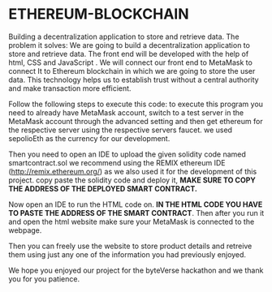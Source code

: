 # ETHEREUM-BLOCKCHAIN
Building a decentralization application  to store and retrieve data.
The problem it solves:
We are  going to build  a decentralization application  to store and retrieve data.  The front end will be developed with the help of html, CSS and JavaScript .  We will connect  our front end to MetaMask to connect It to Ethereum blockchain in which we are going to store the user data. This technology helps us   to   establish trust without a central authority and make   transaction more  efficient. 

Follow the following steps to execute this code:
to execute this program you need to already have MetaMask account, switch to a test server in the MetaMask account through the advanced setting and then get ethereum for the respective server using the respective servers faucet.
we used sepolioEth as the currency for our development.

Then you need to open an IDE to upload the given solidity code named smartcontract.sol
we recommend using the REMIX ethereum IDE (http://remix.ethereum.org/) as we also used it for the development of this project.
copy paste the solidity code and deploy it, **MAKE SURE TO COPY THE ADDRESS OF THE DEPLOYED SMART CONTRACT.**

Now open an IDE to run the HTML code on.
**IN THE HTML CODE YOU HAVE TO PASTE THE ADDRESS OF THE SMART CONTRACT**.
Then after you run it and open the html website make sure your MetaMask is connected to the webpage.

Then you can freely use the website to store product details and retreive them using just any one of the information you had previously enjoyed.

We hope you enjoyed our project for the byteVerse hackathon and we thank you for you patience.

